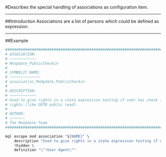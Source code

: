 #Describes the special handling of associations as configuration item.

----
##Introduction
Associations are a list of persons which could be defined as expression.

----
##Example
```TCL
################################################################################
# ASSOCIATION:
# ~~~~~~~~~~~~
# MxUpdate_PublicCheckin
#
# SYMBOLIC NAME:
# ~~~~~~~~~~~~~~
# association_MxUpdate_PublicCheckin
#
# DESCRIPTION:
# ~~~~~~~~~~~~
# Used to give rights in a state expression testing if user has check in
# rights (like OOTB public read).
#
# AUTHOR:
# ~~~~~~~
# The MxUpdate Team
################################################################################

mql escape mod association "${NAME}" \
    description "Used to give rights in a state expression testing if user has check in rights (like OOTB public read)." \
    !hidden \
    definition "\"!User Agent\""
```
